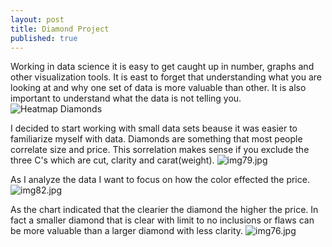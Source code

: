 ```yaml
---
layout: post
title: Diamond Project
published: true
---
```

Working in data science it is easy to get caught up in number, graphs and other visualization tools.  It is east to forget that understanding what you are looking at and why one set of data is more valuable than other.  It is also important to understand what the data is not telling you.
![Heatmap Diamonds]({{site.baseurl}}/_posts/img73.jpg)

I decided to start working with small data sets beause it was easier to familiarize myself with data.  Diamonds are something that most people correlate size and price.  This sorrelation makes sense if you exclude the three C's which are cut, clarity and carat(weight).
![img79.jpg]({{site.baseurl}}/_posts/img79.jpg)

As I analyze the data I want to focus on how the color effected the price.
![img82.jpg]({{site.baseurl}}/_posts/img82.jpg)

As the chart indicated that the clearier the diamond the higher the price.  In fact a smaller diamond that is clear with limit to no inclusions or flaws can be more valuable than a larger diamond with less clarity.
![img76.jpg]({{site.baseurl}}/_posts/img76.jpg)
